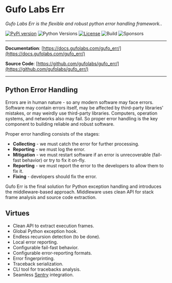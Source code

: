 # Gufo Labs Err

*Gufo Labs Err is the flexible and robust python error handling framework.*.

[![PyPi version](https://img.shields.io/pypi/v/gufo_err.svg)](https://pypi.python.org/pypi/gufo_loader/)
![Python Versions](https://img.shields.io/pypi/pyversions/gufo_err)
[![License](https://img.shields.io/badge/License-BSD_3--Clause-blue.svg)](https://opensource.org/licenses/BSD-3-Clause)
![Build](https://img.shields.io/github/workflow/status/gufolabs/gufo_err/Run%20Tests/master)
![Sponsors](https://img.shields.io/github/sponsors/gufolabs)

---

**Documentation**: [https://docs.gufolabs.com/gufo_err/](https://docs.gufolabs.com/gufo_err/)

**Source Code**: [https://github.com/gufolabs/gufo_err/](https://github.com/gufolabs/gufo_err/)

---

## Python Error Handling

Errors are in human nature - so any modern software may face errors. 
Software may contain errors itself, may be affected 
by third-party libraries' mistakes, or may weirdly use 
third-party libraries. Computers, operation systems, and networks also may fail. 
So proper error handling is the key component to building reliable and robust software.

Proper error handling consists of the stages:

* **Collecting** - we must catch the error for further processing.
* **Reporting** - we must log the error.
* **Mitigation** - we must restart software if an error is unrecoverable  (fail-fast behavior) or try to fix it on-fly.
* **Reporting** - we must report the error to the developers to allow them to fix it.
* **Fixing** - developers should fix the error.

Gufo Err is the final solution for Python exception handling and introduces the middleware-based approach. Middleware uses clean API for stack frame analysis and source code extraction.

## Virtues

* Clean API to extract execution frames.
* Global Python exception hook.
* Endless recursion detection  (to be done).
* Local error reporting.
* Configurable fail-fast behavior.
* Configurable error-reporting formats.
* Error fingerprinting.
* Traceback serialization.
* CLI tool for tracebacks analysis.
* Seamless [Sentry][Sentry] integration.

[Sentry]: https://sentry.io/
